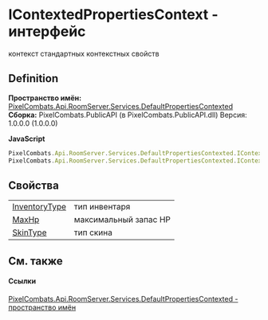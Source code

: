 # IContextedPropertiesContext - интерфейс


контекст стандартных контекстных свойств



## Definition
**Пространство имён:** <a href="799af8ab-53d4-0ebd-f4eb-cde8029e7e44">PixelCombats.Api.RoomServer.Services.DefaultPropertiesContexted</a>  
**Сборка:** PixelCombats.PublicAPI (в PixelCombats.PublicAPI.dll) Версия: 1.0.0.0 (1.0.0.0)

**JavaScript**
``` JavaScript
PixelCombats.Api.RoomServer.Services.DefaultPropertiesContexted.IContextedPropertiesContext = function();
PixelCombats.Api.RoomServer.Services.DefaultPropertiesContexted.IContextedPropertiesContext.createInterface('PixelCombats.Api.RoomServer.Services.DefaultPropertiesContexted.IContextedPropertiesContext');
```



## Свойства
<table>
<tr>
<td><a href="c7b66b33-d4c2-41ee-fc38-a5b4ec57bb54">InventoryType</a></td>
<td>тип инвентаря</td></tr>
<tr>
<td><a href="f92099a1-7fb7-48e0-2bb6-2fb46655ad8e">MaxHp</a></td>
<td>максимальный запас HP</td></tr>
<tr>
<td><a href="5e428607-6c92-fab8-588a-0a8899c30361">SkinType</a></td>
<td>тип скина</td></tr>
</table>

## См. также


#### Ссылки
<a href="799af8ab-53d4-0ebd-f4eb-cde8029e7e44">PixelCombats.Api.RoomServer.Services.DefaultPropertiesContexted - пространство имён</a>  
